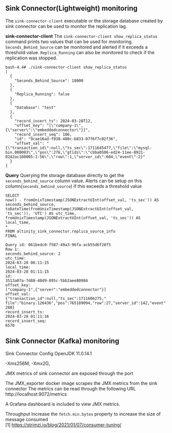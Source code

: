 ## Sink Connector(Lightweight) monitoring

The `sink-connector-client` executable or the storage database created by sink connector can be used to monitor the replication lag.

**sink-connector-client**
The `sink-connector-client show_replica_status` command prints two values that can be used for monitoring.
`Seconds_Behind_Source` can be monitored and alerted if it exceeds a threshold value.
`Replica_Running` can also be monitored to check if the replication was stopped.

```
bash-4.4# ./sink-connector-client show_replica_status
[
  {
    "Seconds_Behind_Source": 18000
  },
  {
    "Replica_Running": false
  },
  {
    "Database": "test"
  },
  {
    "record_insert_ts": 2024-03-28T12,
    "offset_key": "[\"company-1\",{\"server\":\"embeddedconnector\"}]",
    "record_insert_seq": 186,
    "id": "9cae16ad-f938-480c-b833-07f6f7c02f36",
    "offset_val": "{\"transaction_id\":null,\"ts_sec\":1711645477,\"file\":\"mysql-bin.000003\",\"pos\":276,\"gtids\":\"cbba0506-ed24-11ee-8921-0242ac180005:1-56\",\"row\":1,\"server_id\":604,\"event\":2}"
  }
]
```


**Query**
Querying the storage database directly to get the `seconds_behind_source` column value.
Alerts can be setup on this column(`seconds_behind_source`) if this exceeds a threshold value

```
SELECT
now() - fromUnixTimestamp(JSONExtractUInt(offset_val, 'ts_sec')) AS
seconds_behind_source,
toDateTime(fromUnixTimestamp(JSONExtractUInt(offset_val,
'ts_sec')), 'UTC') AS utc_time,
fromUnixTimestamp(JSONExtractUInt(offset_val, 'ts_sec')) AS
local_time,
*
FROM altinity_sink_connector.replica_source_info
FINAL
```
```
Query id: 061bedc0-f587-49a3-96fa-acb55d6f28f5
Row 1:
seconds_behind_source: 2
utc_time:
2024-03-28 06:11:15
local_time:
2024-03-28 01:11:15
id:
3513a07a-7d88-40d9-895c-5bb2aee80984
offset_key:
["company-1",{"server":"embeddedconnector"}]
offset_val:
{"transaction_id":null,"ts_sec":1711606275,"
file":"binary.126436","pos":765189094,"row":27,"server_id":142,"event":
280}
record_insert_ts:
2024-03-28 01:11:16
record_insert_seq:
6570
```








## Sink Connector (Kafka) monitoring

Sink Connector Config
OpenJDK 11.0.14.1 

-Xms256M, -Xmx2G,

JMX metrics of sink connector are exposed through the port

The JMX_exporter docker image scrapes the JMX metrics from the sink connector
The metrics can be read through the following URL
http://localhost:9072/metrics

A Grafana dashboard is included to view JMX metrics.


Throughput
Increase the `fetch.min.bytes` property to increase the size of message
consumed \
[1] https://strimzi.io/blog/2021/01/07/consumer-tuning/

